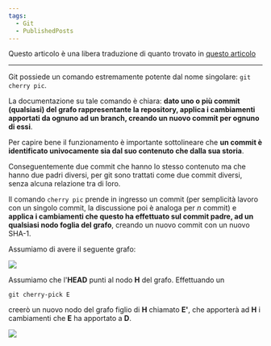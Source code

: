 ```yaml
---
tags:
  - Git
  - PublishedPosts
---
```



Questo articolo è una libera traduzione di quanto trovato in
[questo articolo](http://think-like-a-git.net/sections/rebase-from-the-ground-up/cherry-picking-explained.html)
* * *
Git possiede un comando estremamente potente dal nome singolare: `git cherry pic`.

La documentazione su tale comando è chiara: **dato uno o più commit (qualsiasi) del grafo rappresentante la repository, applica i cambiamenti apportati da ognuno ad un branch, creando un nuovo commit per ognuno di essi**.

Per capire bene il funzionamento è importante sottolineare che **un commit è identificato univocamente sia dal suo contenuto che dalla sua storia**.

Conseguentemente due commit che hanno lo stesso contenuto ma che hanno due padri diversi, per git sono trattati come due commit diversi, senza alcuna relazione tra di loro.

Il comando `cherry pic` prende in ingresso un commit (per semplicità lavoro con un singolo commit, la discussione poi è analoga per *n* commit) e **applica i cambiamenti che questo ha effettuato sul commit padre, ad un qualsiasi nodo foglia del grafo**, creando un nuovo commit con un nuovo SHA-1.

Assumiamo di avere il seguente grafo:

![](http://think-like-a-git.net/assets/images2/reachability-example.png)

Assumiamo che l'**HEAD** punti al nodo **H** del grafo. Effettuando un
```
git cherry-pick E
```
creerò un nuovo nodo del grafo figlio di **H** chiamato **E'**, che apporterà ad **H** i cambiamenti che **E** ha apportato a **D**.

![](http://think-like-a-git.net/assets/images2/cherry-pick-example-1.png)